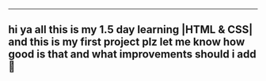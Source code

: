 -------------------------------------------------------------------------------------------------------------------------------------------------------
hi ya all this is my 1.5 day learning |HTML & CSS| and this is my first project plz let me know how good is that and what improvements should i add 🙏
-------------------------------------------------------------------------------------------------------------------------------------------------------                                      
